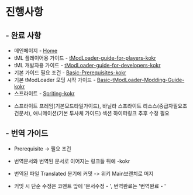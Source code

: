 # 진행사항

## - 완료 사항

* 메인페이지 - [Home](Home)
* tML 플레이어용 가이드 - [tModLoader-guide-for-players-kokr](tModLoader-guide-for-players-kokr)
* tML 개발자용 가이드 - [tModLoader-guide-for-developers-kokr](tModLoader-guide-for-developers-kokr)
* 기본 가이드 필요 조건 - [Basic-Prerequisites-kokr](Basic-Prerequisites-kokr)
* 기본 tModLoader 모딩 시작 가이드 - [Basic-tModLoader-Modding-Guide-kokr](Basic-tModLoader-Modding-Guide-kokr)
* 스프라이트 - [Spriting-kokr](Spriting-kokr)
- 스프라이트 프레임(기본모드타일가이드), 바닐라 스프라이트 리소스(중급자필요조건문서), 애니메이션(기본 투사체 가이드) 섹션 하이퍼링크 추후 수정 필요

## - 번역 가이드

* Prerequisite -> 필요 조건
* 번역문서와 번역된 문서로 이어지는 링크들 뒤에 -kokr
* 번역된 파일 Translated 분기에 커밋 -> 위키 Main브랜치로 머지

* 커밋 시 단순 수정은 코멘트 앞에 '문서수정 - ', 번역완료는 '번역완료 - '